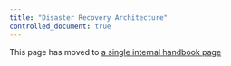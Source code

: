 ```yaml
---
title: "Disaster Recovery Architecture"
controlled_document: true
---
```


This page has moved to [a single internal handbook page](https://internal.gitlab.com/handbook/engineering/disaster-recovery/)
